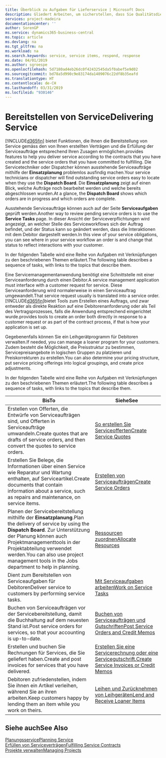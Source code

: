 ```yaml
---
title: Überblick zu Aufgaben für Lieferservice | Microsoft Docs
description: Gliedert Arbeiten, um sicherstellen, dass Sie Qualitätsdienst liefern und Verträgen mit Debitoren gerecht werden.
services: project-madeira
documentationcenter: ''
author: SorenGP
ms.service: dynamics365-business-central
ms.topic: article
ms.devlang: na
ms.tgt_pltfrm: na
ms.workload: na
ms.search.keywords: service, service items, respond, response
ms.date: 04/01/2019
ms.author: sgroespe
ms.openlocfilehash: 5d7180ad4eb26dc0f42432545da5f0abef5e9d02
ms.sourcegitcommit: bd78a5d990c9e83174da1409076c22df8b35eafd
ms.translationtype: HT
ms.contentlocale: de-CH
ms.lasthandoff: 03/31/2019
ms.locfileid: "930146"
---
```

# <a name="delivering-service"></a><span data-ttu-id="c80e8-103">Bereitstellen von Service</span><span class="sxs-lookup"><span data-stu-id="c80e8-103">Delivering Service</span></span>
[!INCLUDE[d365fin](includes/d365fin_md.md)] <span data-ttu-id="c80e8-104">bietet Funktionen, die Ihnen die Bereitstellung von Service gemäss den von Ihnen erstellten Verträgen und die Erfüllung der Serviceaufträge entsprechend Ihren Zusagen ermöglichen.</span><span class="sxs-lookup"><span data-stu-id="c80e8-104">provides features to help you deliver service according to the contracts that you have created and the service orders that you have committed to fulfilling.</span></span> <span data-ttu-id="c80e8-105">Die Servicetechniker oder Dispatcher können ausstehende Serviceaufträge mithilfe der **Einsatzplanung** problemlos ausfindig machen.</span><span class="sxs-lookup"><span data-stu-id="c80e8-105">Your service technicians or dispatcher will find outstanding service orders easy to locate when they use the **Dispatch Board**.</span></span> <span data-ttu-id="c80e8-106">Die **Einsatzplanung** zeigt auf einen Blick, welche Aufträge noch bearbeitet werden und welche bereits abgeschlossen wurden.</span><span class="sxs-lookup"><span data-stu-id="c80e8-106">At a glance, the **Dispatch Board** shows which orders are in progress and which orders are complete.</span></span>  
  
<span data-ttu-id="c80e8-107">Ausstehende Serviceaufträge können auch auf der Seite **Serviceaufgaben** geprüft werden.</span><span class="sxs-lookup"><span data-stu-id="c80e8-107">Another way to review pending service orders is to use the **Service Tasks** page.</span></span> <span data-ttu-id="c80e8-108">In dieser Ansicht der Serviceverpflichtungen wird angezeigt, an welcher Stelle des Serviceworkflows sich der Auftrag befindet, und der Status kann so geändert werden, dass die Interaktionen mit dem Debitor dargestellt werden.</span><span class="sxs-lookup"><span data-stu-id="c80e8-108">In this view of your service obligations, you can see where in your service workflow an order is and change that status to reflect interactions with your customer.</span></span>  
  
<span data-ttu-id="c80e8-109">In der folgenden Tabelle wird eine Reihe von Aufgaben mit Verknüpfungen zu den beschriebenen Themen erläutert.</span><span class="sxs-lookup"><span data-stu-id="c80e8-109">The following table describes a sequence of tasks, with links to the topics that describe them.</span></span>   

<span data-ttu-id="c80e8-110">Eine Servicemanagementanwendung benötigt eine Schnittstelle mit einer Serviceanforderung durch einen Debitor.</span><span class="sxs-lookup"><span data-stu-id="c80e8-110">A service management application must interface with a customer request for service.</span></span> <span data-ttu-id="c80e8-111">Diese Serviceanforderung wird normalerweise in einen Serviceauftrag umgewandelt.</span><span class="sxs-lookup"><span data-stu-id="c80e8-111">That service request usually is translated into a service order.</span></span> [!INCLUDE[d365fin](includes/d365fin_md.md)]<span data-ttu-id="c80e8-112">bietet Tools zum Erstellen eines Auftrags, und zwar entweder als direkte Reaktion auf eine Debitorenanforderung oder als Teil des Vertragsprozesses, falls die Anwendung entsprechend eingerichtet wurde.</span><span class="sxs-lookup"><span data-stu-id="c80e8-112">provides tools to create an order both directly in response to a customer request or as part of the contract process, if that is how your application is set up.</span></span>  
  
<span data-ttu-id="c80e8-113">Gegebenenfalls können Sie ein Leihgerätprogramm für Debitoren verwalten.</span><span class="sxs-lookup"><span data-stu-id="c80e8-113">If needed, you can manage a loaner program for your customers.</span></span> <span data-ttu-id="c80e8-114">Zudem besteht die Möglichkeit, die Preisstruktur zu bestimmen, Servicepreisangebote in logischen Gruppen zu platzieren und Preiskorrekturen zu erstellen.</span><span class="sxs-lookup"><span data-stu-id="c80e8-114">You can also determine your pricing structure, put service pricing offerings into logical groupings, and create price adjustments.</span></span>  
  
<span data-ttu-id="c80e8-115">In der folgenden Tabelle wird eine Reihe von Aufgaben mit Verknüpfungen zu den beschriebenen Themen erläutert.</span><span class="sxs-lookup"><span data-stu-id="c80e8-115">The following table describes a sequence of tasks, with links to the topics that describe them.</span></span>   
  
|<span data-ttu-id="c80e8-116">**Bis**</span><span class="sxs-lookup"><span data-stu-id="c80e8-116">**To**</span></span>|<span data-ttu-id="c80e8-117">**Siehe**</span><span class="sxs-lookup"><span data-stu-id="c80e8-117">**See**</span></span>|  
|------------|-------------|  
|<span data-ttu-id="c80e8-118">Erstellen von Offerten, die Entwürfe von Serviceaufträgen sind, und Offerten in Serviceaufträge umwandeln.</span><span class="sxs-lookup"><span data-stu-id="c80e8-118">Create quotes that are drafts of service orders, and then convert the quotes to service orders.</span></span>|[<span data-ttu-id="c80e8-119">So erstellen Sie Serviceofferten</span><span class="sxs-lookup"><span data-stu-id="c80e8-119">Create Service Quotes</span></span>](service-how-to-create-service-quotes.md)|
|<span data-ttu-id="c80e8-120">Erstellen Sie Belege, die Informationen über einen Service wie Reparatur und Wartung enthalten, auf Serviceartikel.</span><span class="sxs-lookup"><span data-stu-id="c80e8-120">Create documents that contain information about a service, such as repairs and maintenance, on service items.</span></span>|[<span data-ttu-id="c80e8-121">Erstellen von Serviceaufträgen</span><span class="sxs-lookup"><span data-stu-id="c80e8-121">Create Service Orders</span></span>](service-how-to-create-service-orders.md)|
|<span data-ttu-id="c80e8-122">Planen der Servicebereitstellung mithilfe der **Einsatzplanung**.</span><span class="sxs-lookup"><span data-stu-id="c80e8-122">Plan the delivery of service by using the **Dispatch Board**.</span></span> <span data-ttu-id="c80e8-123">Zur Unterstützung der Planung können auch Projektmanagementtools in der Projektabteilung verwendet werden.</span><span class="sxs-lookup"><span data-stu-id="c80e8-123">You can also use project management tools in the Jobs department to help in planning.</span></span>|[<span data-ttu-id="c80e8-124">Ressourcen zuordnen</span><span class="sxs-lookup"><span data-stu-id="c80e8-124">Allocate Resources</span></span>](service-how-to-allocate-resources.md)|  
|<span data-ttu-id="c80e8-125">Dient zum Bereitstellen von Serviceaufgaben für Debitoren</span><span class="sxs-lookup"><span data-stu-id="c80e8-125">Deliver service to customers by performing service tasks.</span></span>|[<span data-ttu-id="c80e8-126">Mit Serviceaufgaben arbeiten</span><span class="sxs-lookup"><span data-stu-id="c80e8-126">Work on Service Tasks</span></span>](service-how-to-work-on-service-tasks.md)|  
|<span data-ttu-id="c80e8-127">Buchen von Serviceaufträgen vor der Servicebereitstellung, damit die Buchhaltung auf dem neuesten Stand ist.</span><span class="sxs-lookup"><span data-stu-id="c80e8-127">Post service orders for services, so that your accounting is up-to-date.</span></span>|[<span data-ttu-id="c80e8-128">Buchen von Serviceaufträgen und Gutschriften</span><span class="sxs-lookup"><span data-stu-id="c80e8-128">Post Service Orders and Credit Memos</span></span>](service-how-to-post-service-orders.md)|  
|<span data-ttu-id="c80e8-129">Erstellen und buchen Sie Rechnungen für Services, die Sie geliefert haben.</span><span class="sxs-lookup"><span data-stu-id="c80e8-129">Create and post invoices for services that you have delivered.</span></span>|[<span data-ttu-id="c80e8-130">Erstellen Sie eine Servicerechnung oder eine Servicegutschrift.</span><span class="sxs-lookup"><span data-stu-id="c80e8-130">Create Service Invoices or Credit Memos</span></span>](service-how-create-invoices.md)|  
|<span data-ttu-id="c80e8-131">Debitoren zufriedenstellen, indem Sie ihnen ein Artikel verleihen, während Sie an ihren arbeiten.</span><span class="sxs-lookup"><span data-stu-id="c80e8-131">Keep customers happy by lending them an item while you work on theirs.</span></span>| [<span data-ttu-id="c80e8-132">Leihen und Zurücknehmen von Leihgeräten</span><span class="sxs-lookup"><span data-stu-id="c80e8-132">Lend and Receive Loaner Items</span></span>](service-how-to-lend-receive-loaners.md)|
  
## <a name="see-also"></a><span data-ttu-id="c80e8-133">Siehe auch</span><span class="sxs-lookup"><span data-stu-id="c80e8-133">See Also</span></span>  
[<span data-ttu-id="c80e8-134">Planungsservice</span><span class="sxs-lookup"><span data-stu-id="c80e8-134">Planning Service</span></span>](service-plan-service.md)  
[<span data-ttu-id="c80e8-135">Erfüllen von Serviceverträgen</span><span class="sxs-lookup"><span data-stu-id="c80e8-135">Fulfilling Service Contracts</span></span>](service-fulfill-service-contracts.md)  
[<span data-ttu-id="c80e8-136">Projekte verwalten</span><span class="sxs-lookup"><span data-stu-id="c80e8-136">Managing Projects</span></span>](projects-manage-projects.md)  
